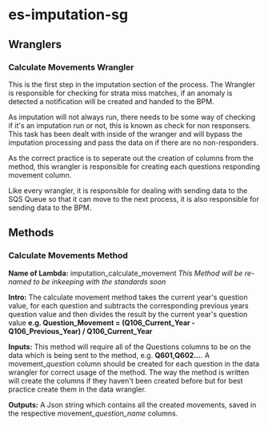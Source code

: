 # es-imputation-sg

## Wranglers

### Calculate Movements Wrangler

This is the first step in the imputation section of the process. The Wrangler is responsible for checking for strata miss matches, if an anomaly is detected a notification will be created and handed to the BPM.

As imputation will not always run, there needs to be some way of checking if it's an imputation run or not, this is known as check for non responsers. This task has been dealt with inside of the wranger and will bypass the imputation processing and pass the data on if there are no non-responders.

As the correct practice is to seperate out the creation of columns from the method, this wrangler is responsible for creating each questions responding movement column.

Like every wrangler, it is responsible for dealing with sending data to the SQS Queue so that it can move to the next process, it is also responsible for sending data to the BPM.

## Methods

### Calculate Movements Method

**Name of Lambda:** imputation_calculate_movement _This Method will be re-named to be inkeeping with the standards soon_

**Intro:** The calculate movement method takes the current year's question value, for each question and subtracts the corresponding previous years question value and then divides the result by the current year's question value **e.g. Question_Movement = (Q106_Current_Year - Q106_Previous_Year) / Q106_Current_Year**

**Inputs:** This method will require all of the Questions columns to be on the data which is being sent to the method, e.g. **Q601,Q602...**. A movement_*question* column should be created for each question in the data wrangler for correct usage of the method. The way the method is written will create the columns if they haven't been created before but for best practice create them in the data wrangler.  

**Outputs:** A Json string which contains all the created movements, saved in the respective movement_*question_name* columns.
